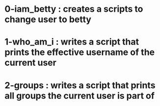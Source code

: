 # 0-iam_betty : creates a scripts to change user to betty

# 1-who_am_i : writes a script that prints the effective username of the current user

# 2-groups : writes a script that prints all groups the current user is part of
